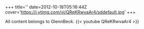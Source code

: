 +++
title=''
date=2012-10-18T05:16:44Z
cover='https://i.ytimg.com/vi/QReKRwvaAr4/sddefault.jpg'
+++

All content belongs to GlennBeck.
{{< youtube QReKRwvaAr4 >}}
